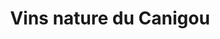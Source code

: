 ---
title: "Vins nature du Canigou"
url: /prades/vins-nature-du-canigou-rue-des-aires/
shop: vin
---